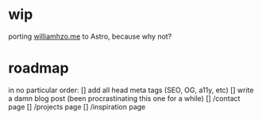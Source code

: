 # wip

porting [williamhzo.me](https://williamhzo.me/) to Astro, because why not?

# roadmap

in no particular order:
[] add all head meta tags (SEO, OG, a11y, etc)
[] write a damn blog post (been procrastinating this one for a while)
[] /contact page
[] /projects page
[] /inspiration page
